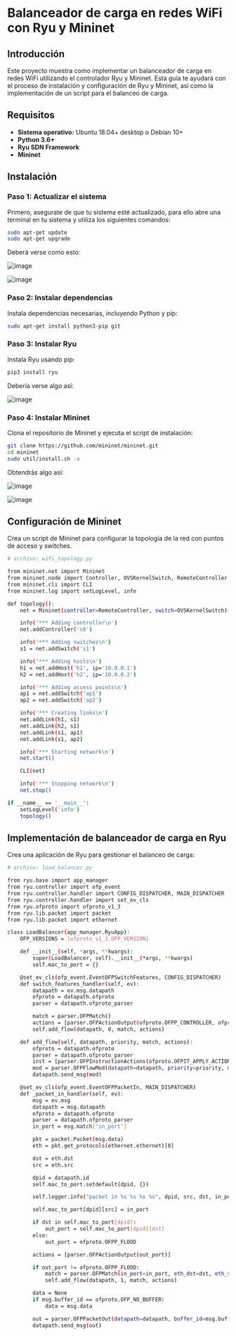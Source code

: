 # Balanceador de carga en redes WiFi con Ryu y Mininet 

## Introducción 

Este proyecto muestra como implementar un balanceador de carga en redes WiFi utilizando el controlador Ryu y Mininet. Esta guía te ayudará con el proceso de instalación y 
configuración de Ryu y Mininet, así como la implementación de un script para el balanceo de carga. 

## Requisitos

- **Sistema operativo:** Ubuntu 18.04+ desktop o Debian 10+
- **Python 3.6+**
- **Ryu SDN Framework**
- **Mininet**

## Instalación

### **Paso 1:** Actualizar el sistema

Primero, asegurate de que tu sistema esté actualizado, para ello abre una terminal en tu sistema y utiliza los siguientes comandos:

```bash
sudo apt-get update
sudo apt-get upgrade
```

Deberá verse como esto:

![image](https://github.com/Jose47Morales/BalanceDeCargasRyu/assets/149639682/d00f571c-3614-40d4-9037-bb727a28ea49)

![image](https://github.com/Jose47Morales/BalanceDeCargasRyu/assets/149639682/9054d02f-4bb4-4531-b690-4c7df1569ff3)

### **Paso 2:** Instalar dependencias

Instala dependencias necesarias, incluyendo Python y pip:

```bash
sudo apt-get install python3-pip git
```

### **Paso 3:** Instalar Ryu

Instala Ryu usando pip:

```bash
pip3 install ryu
```

Debería verse algo así:

![image](https://github.com/Jose47Morales/BalanceDeCargasRyu/assets/149639682/43ae81e7-3a4e-4fe1-a7b1-605492c1c569)

### **Paso 4:** Instalar Mininet

Clona el repositorio de Mininet y ejecuta el script de instalación:

```bash
git clone https://github.com/mininet/mininet.git
cd mininet
sudo util/install.sh -a
```

Obtendrás algo así:

![image](https://github.com/Jose47Morales/BalanceDeCargasRyu/assets/149639682/570b90f0-1b09-428e-a935-a818ce32fb77)

![image](https://github.com/Jose47Morales/BalanceDeCargasRyu/assets/149639682/91080d7a-2546-45f3-b223-975d5ae08f31)

## Configuración de Mininet

Crea un script de Mininet para configurar la topología de la red con puntos de acceso y switches.

```bash
# archivo: wifi_topology.py

from mininet.net import Mininet
from mininet.node import Controller, OVSKernelSwitch, RemoteController
from mininet.cli import CLI
from mininet.log import setLogLevel, info

def topology():
    net = Mininet(controller=RemoteController, switch=OVSKernelSwitch)

    info('*** Adding controller\n')
    net.addController('c0')

    info('*** Adding switches\n')
    s1 = net.addSwitch('s1')

    info('*** Adding hosts\n')
    h1 = net.addHost('h1', ip='10.0.0.1')
    h2 = net.addHost('h2', ip='10.0.0.2')

    info('*** Adding access points\n')
    ap1 = net.addSwitch('ap1')
    ap2 = net.addSwitch('ap2')

    info('*** Creating links\n')
    net.addLink(h1, s1)
    net.addLink(h2, s1)
    net.addLink(s1, ap1)
    net.addLink(s1, ap2)

    info('*** Starting network\n')
    net.start()

    CLI(net)

    info('*** Stopping network\n')
    net.stop()

if __name__ == '__main__':
    setLogLevel('info')
    topology()
```

## Implementación de balanceador de carga en Ryu

Crea una aplicación de Ryu para gestionar el balanceo de carga:

```bash
# archivo: load_balancer.py

from ryu.base import app_manager
from ryu.controller import ofp_event
from ryu.controller.handler import CONFIG_DISPATCHER, MAIN_DISPATCHER
from ryu.controller.handler import set_ev_cls
from ryu.ofproto import ofproto_v1_3
from ryu.lib.packet import packet
from ryu.lib.packet import ethernet

class LoadBalancer(app_manager.RyuApp):
    OFP_VERSIONS = [ofproto_v1_3.OFP_VERSION]

    def __init__(self, *args, **kwargs):
        super(LoadBalancer, self).__init__(*args, **kwargs)
        self.mac_to_port = {}

    @set_ev_cls(ofp_event.EventOFPSwitchFeatures, CONFIG_DISPATCHER)
    def switch_features_handler(self, ev):
        datapath = ev.msg.datapath
        ofproto = datapath.ofproto
        parser = datapath.ofproto_parser

        match = parser.OFPMatch()
        actions = [parser.OFPActionOutput(ofproto.OFPP_CONTROLLER, ofproto.OFPCML_NO_BUFFER)]
        self.add_flow(datapath, 0, match, actions)

    def add_flow(self, datapath, priority, match, actions):
        ofproto = datapath.ofproto
        parser = datapath.ofproto_parser
        inst = [parser.OFPInstructionActions(ofproto.OFPIT_APPLY_ACTIONS, actions)]
        mod = parser.OFPFlowMod(datapath=datapath, priority=priority, match=match, instructions=inst)
        datapath.send_msg(mod)

    @set_ev_cls(ofp_event.EventOFPPacketIn, MAIN_DISPATCHER)
    def _packet_in_handler(self, ev):
        msg = ev.msg
        datapath = msg.datapath
        ofproto = datapath.ofproto
        parser = datapath.ofproto_parser
        in_port = msg.match['in_port']

        pkt = packet.Packet(msg.data)
        eth = pkt.get_protocols(ethernet.ethernet)[0]

        dst = eth.dst
        src = eth.src

        dpid = datapath.id
        self.mac_to_port.setdefault(dpid, {})

        self.logger.info("packet in %s %s %s %s", dpid, src, dst, in_port)

        self.mac_to_port[dpid][src] = in_port

        if dst in self.mac_to_port[dpid]:
            out_port = self.mac_to_port[dpid][dst]
        else:
            out_port = ofproto.OFPP_FLOOD

        actions = [parser.OFPActionOutput(out_port)]

        if out_port != ofproto.OFPP_FLOOD:
            match = parser.OFPMatch(in_port=in_port, eth_dst=dst, eth_src=src)
            self.add_flow(datapath, 1, match, actions)

        data = None
        if msg.buffer_id == ofproto.OFP_NO_BUFFER:
            data = msg.data

        out = parser.OFPPacketOut(datapath=datapath, buffer_id=msg.buffer_id, in_port=in_port, actions=actions, data=data)
        datapath.send_msg(out)
```
